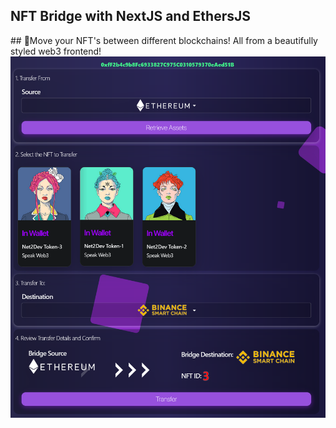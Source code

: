 <h2>NFT Bridge with NextJS and EthersJS</h2></a>
##
🚀Move your NFT's between different blockchains! All from a beautifully styled web3 frontend!

<img src="./pics/bridge-01.png" alt=""/>
